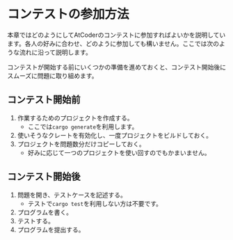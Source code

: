 <!-- -*- coding:utf-8-unix -*- -->

# コンテストの参加方法

本章ではどのようにしてAtCoderのコンテストに参加すればよいかを説明しています。各人の好みに合わせ、どのように参加しても構いません。ここでは次のような流れに沿って説明します。

コンテストが開始する前にいくつかの準備を進めておくと、コンテスト開始後にスムーズに問題に取り組めます。


## コンテスト開始前

1. 作業するためのプロジェクトを作成する。
    - ここでは`cargo generate`を利用します。
1. 使いそうなクレートを有効化し、一度プロジェクトをビルドしておく。
1. プロジェクトを問題数分だけコピーしておく。
    - 好みに応じて一つのプロジェクトを使い回すのでもかまいません。


## コンテスト開始後

1. 問題を開き、テストケースを記述する。
    - テストで`cargo test`を利用しない方は不要です。
1. プログラムを書く。
1. テストする。
1. プログラムを提出する。

